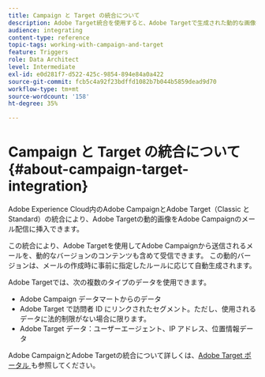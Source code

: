 ```yaml
---
title: Campaign と Target の統合について
description: Adobe Target統合を使用すると、Adobe Targetで生成された動的な画像をAdobe Campaignのメッセージに挿入できます。
audience: integrating
content-type: reference
topic-tags: working-with-campaign-and-target
feature: Triggers
role: Data Architect
level: Intermediate
exl-id: e0d281f7-d522-425c-9854-894e84a0a422
source-git-commit: fcb5c4a92f23bdffd1082b7b044b5859dead9d70
workflow-type: tm+mt
source-wordcount: '158'
ht-degree: 35%

---
```


# Campaign と Target の統合について{#about-campaign-target-integration}

Adobe Experience Cloud内のAdobe CampaignとAdobe Target（Classic と Standard）の統合により、Adobe Targetの動的画像をAdobe Campaignのメール配信に挿入できます。

この統合により、Adobe Targetを使用してAdobe Campaignから送信されるメールを、動的なバージョンのコンテンツも含めて受信できます。 この動的バージョンは、メールの作成時に事前に指定したルールに応じて自動生成されます。

Adobe Targetでは、次の複数のタイプのデータを使用できます。

* Adobe Campaign データマートからのデータ
* Adobe Target で訪問者 ID にリンクされたセグメント。ただし、使用されるデータに法的制限がない場合に限ります。
* Adobe Target データ：ユーザーエージェント、IP アドレス、位置情報データ

Adobe CampaignとAdobe Targetの統合について詳しくは、[Adobe Target ポータル ](https://experienceleague.adobe.com/docs/target/using/integrate/campaign-and-target.html?lang=ja) も参照してください。
